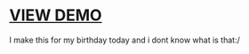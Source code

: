 # [VIEW DEMO](https://mxdies.github.io/idk/)
I make this for my birthday today and i dont know what is that:/
